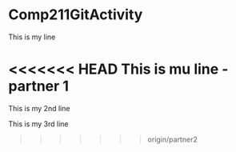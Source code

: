 # Comp211GitActivity

This is my line

<<<<<<< HEAD
This is mu line - partner 1
=======
This is my 2nd line

This is my 3rd line
>>>>>>> origin/partner2
